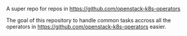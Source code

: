 A super repo for repos in https://github.com/openstack-k8s-operators

The goal of this repository to handle common tasks accross all the operators in https://github.com/openstack-k8s-operators easier.
